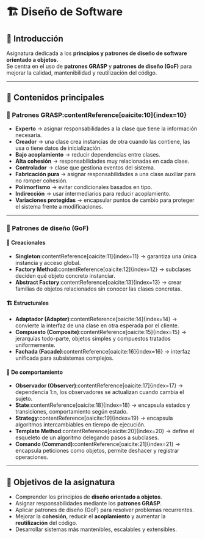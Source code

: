 # 🏗️ Diseño de Software

## 📌 Introducción
Asignatura dedicada a los **principios y patrones de diseño de software orientado a objetos**.  
Se centra en el uso de **patrones GRASP** y **patrones de diseño (GoF)** para mejorar la calidad, mantenibilidad y reutilización del código.

---

## 🔹 Contenidos principales

### 🎯 Patrones GRASP:contentReference[oaicite:10]{index=10}
- **Experto** → asignar responsabilidades a la clase que tiene la información necesaria.  
- **Creador** → una clase crea instancias de otra cuando las contiene, las usa o tiene datos de inicialización.  
- **Bajo acoplamiento** → reducir dependencias entre clases.  
- **Alta cohesión** → responsabilidades muy relacionadas en cada clase.  
- **Controlador** → clase que gestiona eventos del sistema.  
- **Fabricación pura** → asignar responsabilidades a una clase auxiliar para no romper cohesión.  
- **Polimorfismo** → evitar condicionales basados en tipo.  
- **Indirección** → usar intermediarios para reducir acoplamiento.  
- **Variaciones protegidas** → encapsular puntos de cambio para proteger el sistema frente a modificaciones.  

---

### 📖 Patrones de diseño (GoF)

#### 🧩 Creacionales
- **Singleton**:contentReference[oaicite:11]{index=11} → garantiza una única instancia y acceso global.  
- **Factory Method**:contentReference[oaicite:12]{index=12} → subclases deciden qué objeto concreto instanciar.  
- **Abstract Factory**:contentReference[oaicite:13]{index=13} → crear familias de objetos relacionados sin conocer las clases concretas.  

#### 🏗️ Estructurales
- **Adaptador (Adapter)**:contentReference[oaicite:14]{index=14} → convierte la interfaz de una clase en otra esperada por el cliente.  
- **Compuesto (Composite)**:contentReference[oaicite:15]{index=15} → jerarquías todo-parte, objetos simples y compuestos tratados uniformemente.  
- **Fachada (Facade)**:contentReference[oaicite:16]{index=16} → interfaz unificada para subsistemas complejos.  

#### 🔄 De comportamiento
- **Observador (Observer)**:contentReference[oaicite:17]{index=17} → dependencia 1:n, los observadores se actualizan cuando cambia el sujeto.  
- **State**:contentReference[oaicite:18]{index=18} → encapsula estados y transiciones, comportamiento según estado.  
- **Strategy**:contentReference[oaicite:19]{index=19} → encapsula algoritmos intercambiables en tiempo de ejecución.  
- **Template Method**:contentReference[oaicite:20]{index=20} → define el esqueleto de un algoritmo delegando pasos a subclases.  
- **Comando (Command)**:contentReference[oaicite:21]{index=21} → encapsula peticiones como objetos, permite deshacer y registrar operaciones.  

---

## 🎯 Objetivos de la asignatura
- Comprender los principios de **diseño orientado a objetos**.  
- Asignar responsabilidades mediante los **patrones GRASP**.  
- Aplicar patrones de diseño (GoF) para resolver problemas recurrentes.  
- Mejorar la **cohesión**, reducir el **acoplamiento** y aumentar la **reutilización** del código.  
- Desarrollar sistemas más mantenibles, escalables y extensibles.  
